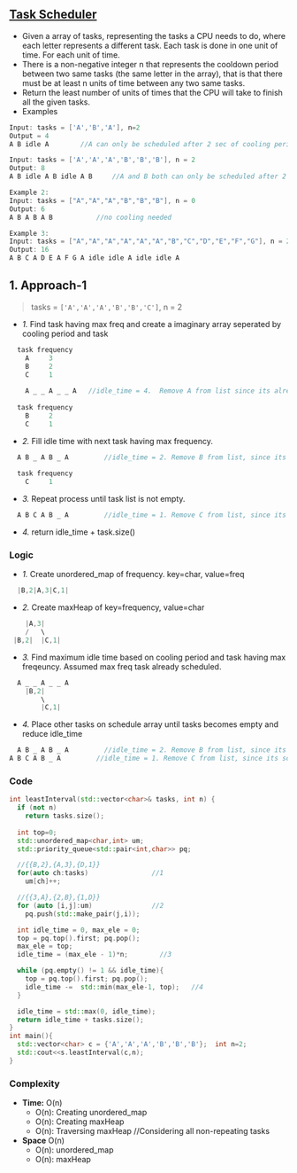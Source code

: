 ## [Task Scheduler](https://leetcode.com/problems/task-scheduler/)
- Given a array of tasks, representing the tasks a CPU needs to do, where each letter represents a different task. Each task is done in one unit of time. For each unit of time.
- There is a non-negative integer n that represents the cooldown period between two same tasks (the same letter in the array), that is that there must be at least n units of time between any two same tasks.
- Return the least number of units of times that the CPU will take to finish all the given tasks.
- Examples
```c
Input: tasks = ['A','B','A'], n=2
Output = 4
A B idle A        //A can only be scheduled after 2 sec of cooling period

Input: tasks = ['A','A','A','B','B','B'], n = 2
Output: 8
A B idle A B idle A B     //A and B both can only be scheduled after 2 sec of cooling period

Example 2:
Input: tasks = ["A","A","A","B","B","B"], n = 0
Output: 6
A B A B A B           //no cooling needed

Example 3:
Input: tasks = ["A","A","A","A","A","A","B","C","D","E","F","G"], n = 2
Output: 16
A B C A D E A F G A idle idle A idle idle A
```

## 1. Approach-1
> tasks = `['A','A','A','B','B','C']`, n = 2

  - *1.* Find task having max freq and create a imaginary array seperated by cooling period and task
```c
  task frequency
    A     3
    B     2
    C     1    
    
    A _ _ A _ _ A   //idle_time = 4.  Remove A from list since its already schedueled
    
  task frequency
    B     2
    C     1
```
  - *2.* Fill idle time with next task having max frequency.
```c
  A B _ A B _ A         //idle_time = 2. Remove B from list, since its scheduled.
  
  task frequency
    C     1
```
  - *3.* Repeat process until task list is not empty.
```c
  A B C A B _ A         //idle_time = 1. Remove C from list, since its scheduled.  
```
  - *4.* return idle_time + task.size()

### Logic
  - *1.* Create unordered_map of frequency. key=char, value=freq
```c
  |B,2|A,3|C,1|
```
  - *2.* Create maxHeap of key=frequency, value=char
```c
    |A,3|
    /   \
 |B,2|  |C,1|
```
  - *3.* Find maximum idle time based on cooling period and task having max freqeuncy. Assumed max freq task already scheduled.
```c
  A _ _ A _ _ A
    |B,2|
        \
        |C,1|
```
  - *4.* Place other tasks on schedule array until tasks becomes empty and reduce idle_time
```c
  A B _ A B _ A         //idle_time = 2. Remove B from list, since its scheduled.
A B C A B _ A         //idle_time = 1. Remove C from list, since its scheduled.    
```
### Code
```c++
int leastInterval(std::vector<char>& tasks, int n) {
  if (not n)
    return tasks.size();
    
  int top=0;
  std::unordered_map<char,int> um;
  std::priority_queue<std::pair<int,char>> pq;

  //{{B,2},{A,3},{D,1}}
  for(auto ch:tasks)                //1
    um[ch]++;

  //{{3,A},{2,B},{1,D}}
  for (auto [i,j]:um)               //2
    pq.push(std::make_pair(j,i));

  int idle_time = 0, max_ele = 0;
  top = pq.top().first; pq.pop();
  max_ele = top;
  idle_time = (max_ele - 1)*n;        //3

  while (pq.empty() != 1 && idle_time){
    top = pq.top().first; pq.pop();
    idle_time -=  std::min(max_ele-1, top);   //4
  }

  idle_time = std::max(0, idle_time);
  return idle_time + tasks.size();
}
int main(){
  std::vector<char> c = {'A','A','A','B','B','B'};  int n=2;
  std::cout<<s.leastInterval(c,n);
}  
```
### Complexity
- **Time:** O(n)
  - O(n): Creating unordered_map
  - O(n): Creating maxHeap
  - O(n): Traversing maxHeap  //Considering all non-repeating tasks 
- **Space** O(n)
  - O(n): unordered_map
  - O(n): maxHeap
